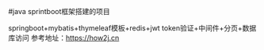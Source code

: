 #java sprintboot框架搭建的项目

springboot+mybatis+thymeleaf模板+redis+jwt token验证+中间件+分页+数据库访问
参考地址：https://how2j.cn
